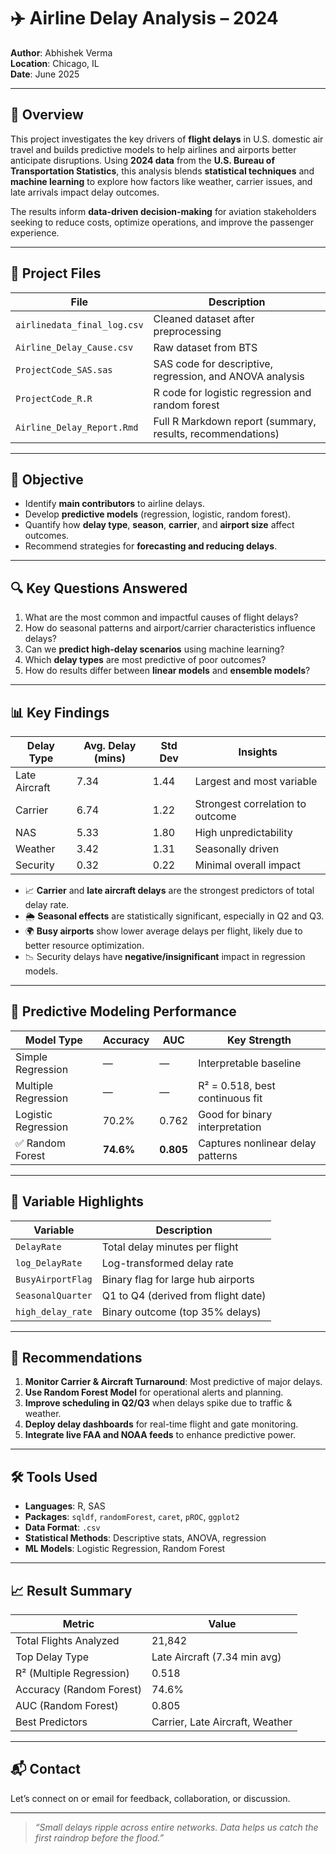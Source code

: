 # ✈️ Airline Delay Analysis – 2024

**Author**: Abhishek Verma  
**Location**: Chicago, IL  
**Date**: June 2025  

---

## 🧠 Overview

This project investigates the key drivers of **flight delays** in U.S. domestic air travel and builds predictive models to help airlines and airports better anticipate disruptions. Using **2024 data** from the **U.S. Bureau of Transportation Statistics**, this analysis blends **statistical techniques** and **machine learning** to explore how factors like weather, carrier issues, and late arrivals impact delay outcomes.

The results inform **data-driven decision-making** for aviation stakeholders seeking to reduce costs, optimize operations, and improve the passenger experience.

---

## 📂 Project Files

| File | Description |
|------|-------------|
| `airlinedata_final_log.csv` | Cleaned dataset after preprocessing |
| `Airline_Delay_Cause.csv` | Raw dataset from BTS |
| `ProjectCode_SAS.sas` | SAS code for descriptive, regression, and ANOVA analysis |
| `ProjectCode_R.R` | R code for logistic regression and random forest |
| `Airline_Delay_Report.Rmd` | Full R Markdown report (summary, results, recommendations) |

---

## 🎯 Objective

- Identify **main contributors** to airline delays.
- Develop **predictive models** (regression, logistic, random forest).
- Quantify how **delay type**, **season**, **carrier**, and **airport size** affect outcomes.
- Recommend strategies for **forecasting and reducing delays**.

---

## 🔍 Key Questions Answered

1. What are the most common and impactful causes of flight delays?
2. How do seasonal patterns and airport/carrier characteristics influence delays?
3. Can we **predict high-delay scenarios** using machine learning?
4. Which **delay types** are most predictive of poor outcomes?
5. How do results differ between **linear models** and **ensemble models**?

---

## 📊 Key Findings

| Delay Type       | Avg. Delay (mins) | Std Dev | Insights                          |
|------------------|-------------------|---------|-----------------------------------|
| Late Aircraft     | 7.34              | 1.44    | Largest and most variable         |
| Carrier           | 6.74              | 1.22    | Strongest correlation to outcome  |
| NAS               | 5.33              | 1.80    | High unpredictability             |
| Weather           | 3.42              | 1.31    | Seasonally driven                 |
| Security          | 0.32              | 0.22    | Minimal overall impact            |

- 📈 **Carrier** and **late aircraft delays** are the strongest predictors of total delay rate.
- 🌦 **Seasonal effects** are statistically significant, especially in Q2 and Q3.
- 🌍 **Busy airports** show lower average delays per flight, likely due to better resource optimization.
- 📉 Security delays have **negative/insignificant** impact in regression models.

---

## 🧪 Predictive Modeling Performance

| Model Type          | Accuracy | AUC   | Key Strength                       |
|---------------------|----------|-------|------------------------------------|
| Simple Regression    | —        | —     | Interpretable baseline             |
| Multiple Regression  | —        | —     | R² = 0.518, best continuous fit    |
| Logistic Regression  | 70.2%    | 0.762 | Good for binary interpretation     |
| ✅ Random Forest      | **74.6%**| **0.805** | Captures nonlinear delay patterns  |

---

## 📁 Variable Highlights

| Variable         | Description                        |
|------------------|-------------------------------------|
| `DelayRate`       | Total delay minutes per flight     |
| `log_DelayRate`   | Log-transformed delay rate         |
| `BusyAirportFlag` | Binary flag for large hub airports |
| `SeasonalQuarter` | Q1 to Q4 (derived from flight date)|
| `high_delay_rate` | Binary outcome (top 35% delays)    |

---

## 🧠 Recommendations

1. **Monitor Carrier & Aircraft Turnaround**: Most predictive of major delays.
2. **Use Random Forest Model** for operational alerts and planning.
3. **Improve scheduling in Q2/Q3** when delays spike due to traffic & weather.
4. **Deploy delay dashboards** for real-time flight and gate monitoring.
5. **Integrate live FAA and NOAA feeds** to enhance predictive power.

---

## 🛠 Tools Used

- **Languages**: R, SAS  
- **Packages**: `sqldf`, `randomForest`, `caret`, `pROC`, `ggplot2`  
- **Data Format**: `.csv`  
- **Statistical Methods**: Descriptive stats, ANOVA, regression  
- **ML Models**: Logistic Regression, Random Forest  

---

## 📈 Result Summary

| Metric                        | Value       |
|------------------------------|-------------|
| Total Flights Analyzed       | 21,842      |
| Top Delay Type               | Late Aircraft (7.34 min avg) |
| R² (Multiple Regression)     | 0.518       |
| Accuracy (Random Forest)     | 74.6%       |
| AUC (Random Forest)          | 0.805       |
| Best Predictors              | Carrier, Late Aircraft, Weather |

---

## 📬 Contact

Let’s connect on or email for feedback, collaboration, or discussion.

---

> _“Small delays ripple across entire networks. Data helps us catch the first raindrop before the flood.”_
